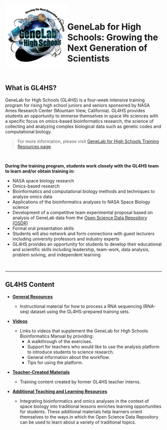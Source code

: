 <img src="images/GL4HS_logo.jpg" align="left" alt="" width="200" height="200"/>
<br/>

# GeneLab for High Schools: Growing the Next Generation of Scientists

<br/>

## What is GL4HS?
GeneLab for High Schools (GL4HS) is a four-week intensive training program for rising high school juniors and seniors sponsored by NASA Ames Research Center (Mountain View, California). GL4HS provides students an opportunity to immerse themselves in space life sciences with a specific focus on omics-based bioinformatics research, the science of collecting and analyzing complex biological data such as genetic codes and computational biology.
> For more information, please visit [GeneLab for High Schools Training Resources page](https://www.nasa.gov/reference/gl4hs-training-resources/).

<br>

**During the training program, students work closely with the GL4HS team to learn and/or obtain training in:**

- NASA space biology research
- Omics-based research
- Bioinformatics and computational biology methods and techniques to analyze omics data
- Applications of the bioinformatics analyses to NASA Space Biology science
- Development of a competitive team experimental proposal based on analysis of GeneLab data from the [Open Science Data Repository (OSDR)](https://osdr.nasa.gov/bio/repo/)
- Formal oral presentation skills
- Students will also network and form connections with guest lecturers including university professors and industry experts
- GL4HS provides an opportunity for students to develop their educational and scientific skills including leadership, team-work, data analysis, problem solving, and independent learning

<br>

---
## GL4HS Content

* [**General Resources**](General_Resources)

  - Instructional material for how to process a RNA sequencing (RNA-seq) dataset using the GL4HS-prepared training sets.


* [**Videos**](Videos)

  - Links to videos that supplement the GeneLab for High Schools Bioinformatics Manual by providing:
    - A walkthrough of the exercises.
    - Support for teachers who would like to use the analysis platform to introduce students to science research.
    - General information about the workflow. 
    - Tips for using the platform.
  

* [**Teacher-Created Materials**](Teacher_Created_Materials)

  - Training content created by former GL4HS teacher interns.
 

* [**Additional Teaching and Learning Resources**](Additional_Teaching_and_Learning_Resources)

  - Integrating bioinformatics and omics analyses in the context of space biology into traditional lessons enriches learning opportunities for students. These additional materials help learners orient themselves to the ways in which the Open Science Data Repository can be used to learn about a variety of traditional topics.
  

